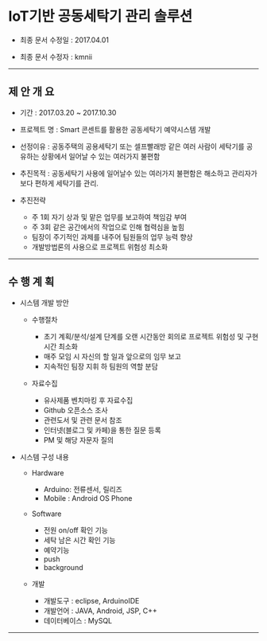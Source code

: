 # IoT기반 공동세탁기 관리 솔루션

+ 최종 문서 수정일 : 2017.04.01

+ 최종 문서 수정자 : kmnii

---

## 제 안 개 요

+ 기간 : 2017.03.20 ~ 2017.10.30

+ 프로젝트 명 : Smart 콘센트를 활용한 공동세탁기 예약시스템 개발

+ 선정이유 : 공동주택의 공용세탁기 또는 셀프빨래방 같은 여러 사람이 세탁기를 공유하는 상황에서 일어날 수 있는 여러가지 불편함

+ 추진목적 : 공동세탁기 사용에 일어날수 있는 여러가지 불편함은 해소하고 관리자가 보다 편하게 세탁기를 관리.

+ 추진전략
  + 주 1회 자기 상과 및 맡은 업무를 보고하여 책임감 부여
  + 주 3회 같은 공간에서의 작업으로 인해 협력심을 높힘
  + 팀장이 주기적인 과제를 내주어 팀원들의 업무 능력 향상
  + 개발방법론의 사용으로 프로젝트 위험성 최소화

---

## 수 행 계 획

+ 시스템 개발 방안
  + 수행절차
    + 초기 계획/분석/설계 단계를 오랜 시간동안 회의로 프로젝트 위험성 및 구현 시간 최소화
    + 매주 모임 시 자신의 할 일과 앞으로의 임무 보고
    + 지속적인 팀장 지휘 하 팀원의 역할 분담
    
  + 자료수집
    + 유사제품 벤치마킹 후 자료수집
    + Github 오픈소스 조사
    + 관련도서 및 관련 문서 참조
    + 인터넷(블로그 및 카페)을 통한 질문 등록
    + PM 및 해당 자문자 질의

+ 시스템 구성 내용
  + Hardware
    + Arduino: 전류센서, 릴리즈
    + Mobile : Android OS Phone
    
  + Software
    + 전원 on/off 확인 기능
    + 세탁 남은 시간 확인 기능
    + 예약기능
    + push
    + background
    
  + 개발
    + 개발도구 : eclipse, ArduinoIDE
    + 개발언어 : JAVA, Android, JSP, C++
    + 데이터베이스 : MySQL
    
---
